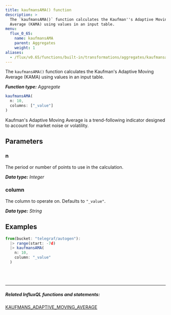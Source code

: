 ```yaml
---
title: kaufmansAMA() function
description: >
  The `kaufmansAMA()` function calculates the Kaufman''s Adaptive Moving
  Average (KAMA) using values in an input table.
menu:
  flux_0_65:
    name: kaufmansAMA
    parent: Aggregates
    weight: 1
aliases:
  - /flux/v0.65/functions/built-in/transformations/aggregates/kaufmansama/
---
```


The `kaufmansAMA()` function calculates the Kaufman's Adaptive Moving Average (KAMA)
using values in an input table.

_**Function type:** Aggregate_

```js
kaufmansAMA(
  n: 10,
  columns: ["_value"]
)
```

Kaufman's Adaptive Moving Average is a trend-following indicator designed to account
for market noise or volatility.

## Parameters

### n
The period or number of points to use in the calculation.

_**Data type:** Integer_

### column
The column to operate on.
Defaults to `"_value"`.

_**Data type:** String_

## Examples
```js
from(bucket: "telegraf/autogen"):
  |> range(start: -7d)
  |> kaufmansAMA(
    n: 10,
    column: "_value"
  )
```

<hr style="margin-top:4rem"/>

##### Related InfluxQL functions and statements:
[KAUFMANS_ADAPTIVE_MOVING_AVERAGE](/influxdb/latest/query_language/functions/#kaufmans-adaptive-moving-average)
